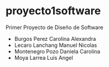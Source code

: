 # proyecto1software
Primer Proyecto de Diseño de Software

- Burgos Perez Carolina Alexandra
- Lecaro Lanchang Manuel Nicolas
- Montenegro Pozo Daniela Carolina
- Moya Larrea Luis Angel
